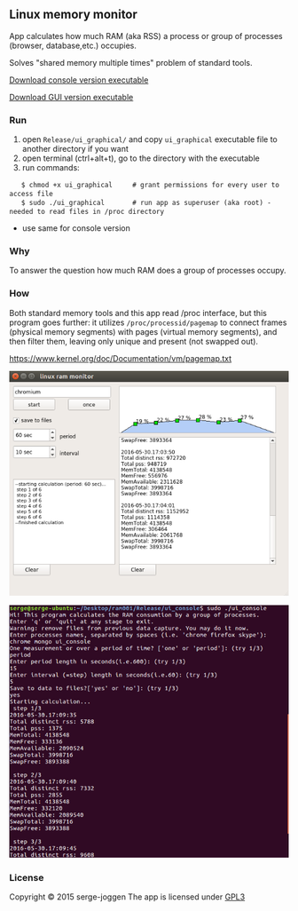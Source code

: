 ## Linux memory monitor

App calculates how much RAM (aka RSS) a process or group of processes (browser, database,etc.) occupies. 

Solves "shared memory multiple times" problem of standard tools.

[Download console version executable](https://github.com/serge-joggen/linux-memory-monitor/releases/download/v0.1/ui_console)


[Download GUI version executable](https://github.com/serge-joggen/linux-memory-monitor/releases/download/v0.1/ui_graphical)


### Run

1. open `Release/ui_graphical/` and copy `ui_graphical` executable file to another directory if you want
2. open terminal (ctrl+alt+t), go to the directory with the executable
3. run commands:
```shell
   $ chmod +x ui_graphical     # grant permissions for every user to access file
   $ sudo ./ui_graphical       # run app as superuser (aka root) - needed to read files in /proc directory
```
*  use same for console version

### Why  

To answer the question how much RAM does a group of processes occupy. 

### How 

Both standard memory tools and this app read /proc interface, but this program goes further: it utilizes
`/proc/processid/pagemap` to connect frames (physical memory segments)  with pages (virtual memory segments),
and then filter them, leaving only unique and present (not swapped out).

https://www.kernel.org/doc/Documentation/vm/pagemap.txt

![Alt text](/gui.png?raw=true "gui")

![Alt text](/console.png?raw=true "console")

### License

Copyright © 2015 serge-joggen  The app  is licensed under [GPL3](http://www.gnu.org/licenses/gpl-3.0.html)
